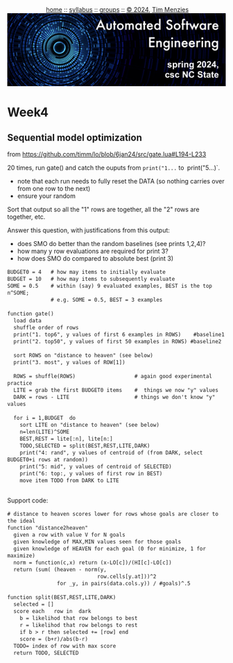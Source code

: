 <a name=top><br>
  <p align=center>&nbsp;<a href="/README.md#top">home</a> ::
  <a href="/docs/syllabus.md#top">syllabus</a> ::
  <a href="https://docs.google.com/spreadsheets/d/16yxmklx4zvmfAHE7QocOQZZ4v4UxD5ktJHWMJEjBcMI/edit#gid=0">groups</a> ::
  <a href="/LICENSE.md#top">&copy;&nbsp;2024</a>, <a href="http:/timm.fyi">Tim Menzies</a><br>
  <a href="/README.md#top"><img width=600  
     src="/etc/img/ase24.png"></a></p>

# Week4


## Sequential model optimization

from https://github.com/timm/lo/blob/6jan24/src/gate.lua#L194-L233

20 times, run gate() and catch the ouputs from `print("1...` to` `print("5...)`.
- note that each run needs to fully reset the DATA (so nothing carries over from one row to the next)
- ensure your random 

Sort that output so all the "1" rows are together, all the "2" rows are together, etc.

Answer this question, with justifications from this output:

- does SMO do better than the random baselines  (see prints 1,2,4)?
- how many y row evaluations are required for print 3?
- how does SMO do compared to absolute best (print 3)


```
BUDGET0 = 4   # how may items to initially evaluate
BUDGET = 10   # how may items to subsequently evaluate
SOME = 0.5    # within (say) 9 evaluated examples, BEST is the top n^SOME; 
              # e.g. SOME = 0.5, BEST = 3 examples

function gate()
  load data
  shuffle order of rows                  
  print("1. top6", y values of first 6 examples in ROWS)    #baseline1
  print("2. top50", y values of first 50 examples in ROWS) #baseline2

  sort ROWS on "distance to heaven" (see below)
  print("3. most", y values of ROW[1])

  ROWS = shuffle(ROWS)                   # again good experimental practice
  LITE = grab the first BUDGET0 items    #  things we now "y" values
  DARK = rows - LITE                     # things we don't know "y" values
  
  for i = 1,BUDGET  do
    sort LITE on "distance to heaven" (see below)
    n=len(LITE)^SOME
    BEST,REST = lite[:n], lite[n:]
    TODO,SELECTED = split(BEST,REST,LITE,DARK)
    print("4: rand", y values of centroid of (from DARK, select BUDGET0+i rows at random))
    print("5: mid", y values of centroid of SELECTED)
    print("6: top:, y values of first row in BEST)
    move item TODO from DARK to LITE
 
```
Support code:
```
# distance to heaven scores lower for rows whose goals are closer to the ideal 
function "distance2heaven"
  given a row with value V for N goals
  given knowledge of MAX,MIN values seen for those goals
  given knowledge of HEAVEN for each goal (0 for minimize, 1 for maximize)
  norm = function(c,x) return (x-LO[c])/(HI[c]-LO[c])
  return (sum( (heaven - norm(y, 
                             row.cells[y.at]))^2
                for _y, in pairs(data.cols.y)) / #goals)^.5 

function split(BEST,REST,LITE,DARK)
  selected = []
  score each   row in  dark
    b = likelihod that row belongs to best
    r = likelihod that row belongs to rest
    if b > r then selected += [row] end
    score = (b+r)/abs(b-r)
  TODO= index of row with max score
  return TODO, SELECTED
```
